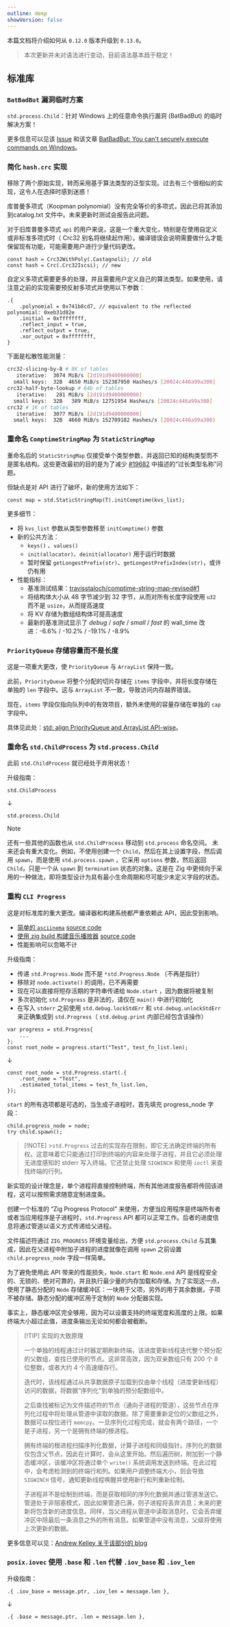 ```yaml
---
outline: deep
showVersion: false
---
```


本篇文档将介绍如何从 `0.12.0` 版本升级到 `0.13.0`。

> 本次更新并未对语法进行变动，目前语法基本趋于稳定！

## 标准库

### `BatBadBut` 漏洞临时方案

`std.process.Child`：针对 Windows 上的任意命令执行漏洞 (BatBadBut) 的临时解决方案！

更多信息可以见该 [Issue](https://github.com/ziglang/zig/pull/19698) 和该文章 [BatBadBut: You can't securely execute commands on Windows](https://flatt.tech/research/posts/batbadbut-you-cant-securely-execute-commands-on-windows/)。

### 简化 `hash.crc` 实现

移除了两个原始实现，转而采用基于算法类型的泛型实现。过去有三个很相似的实现，这令人在选择时感到迷惑！

库普曼多项式（Koopman polynomial）没有完全等价的多项式，因此已将其添加到catalog.txt 文件中。未来更新时测试会报告此问题。

对于旧库普曼多项式 `api` 的用户来说，这是一个重大变化，特别是在使用自定义或非标准多项式时（ Crc32 别名将继续起作用）。编译错误会说明需要做什么才能保留现有功能，可能需要用户进行少量代码更改。

```zig
const hash = Crc32WithPoly(.Castagnoli); // old
const hash = Crc(.Crc32Iscsi); // new
```

自定义多项式需要更多的处理，并且需要用户定义自己的算法类型。如果使用，请注意之前的实现需要预反射多项式并使用以下参数：

```zig
.{
    .polynomial = 0x741b8cd7, // equivalent to the reflected polynomial: 0xeb31d82e
    .initial = 0xffffffff,
    .reflect_input = true,
    .reflect_output = true,
    .xor_output = 0xffffffff,
}
```

下面是松散性能测量：

```sh
crc32-slicing-by-8 # 8K of tables
   iterative:  3074 MiB/s [2d191d9400000000]
  small keys:  32B  4650 MiB/s 152387950 Hashes/s [20024c446a99a300]
crc32-half-byte-lookup # 64b of tables
   iterative:   281 MiB/s [2d191d9400000000]
  small keys:  32B   389 MiB/s 12751954 Hashes/s [20024c446a99a300]
crc32 # 1K of tables
   iterative:  3077 MiB/s [2d191d9400000000]
  small keys:  32B  4660 MiB/s 152709182 Hashes/s [20024c446a99a300]
```

### 重命名 `ComptimeStringMap` 为 `StaticStringMap`

重命名后的 `StaticStringMap` 仅接受单个类型参数，并返回已知的结构类型而不是匿名结构。这些更改最初的目的是为了减少 [#19682](https://github.com/ziglang/zig/pull/19682) 中描述的“过长类型名称”问题。

但缺点是对 API 进行了破坏，新的使用方法如下：

```zig
const map = std.StaticStringMap(T).initComptime(kvs_list);
```

更多细节：

- 将 `kvs_list` 参数从类型参数移至 `initComptime()` 参数
- 新的公共方法：
  - `keys()` 、`values()`
  - `init(allocator)`、`deinit(allocator)` 用于运行时数据
  - 暂时保留 `getLongestPrefix(str)`、`getLongestPrefixIndex(str)`，或许仍有用
- 性能指标：
  - 基准测试结果：[travisstaloch/comptime-string-map-revised#1](https://github.com/travisstaloch/comptime-string-map-revised/issues/1)
  - 将结构体大小从 48 字节减少到 32 字节，从而对所有长度字段使用 `u32` 而不是 `usize`，从而提高速度
  - 将 KV 存储为数组结构体可提高速度
  - 最新的基准测试显示了 _debug_ / _safe_ / _small_ / _fast_ 的 wall_time 改进：-6.6% / -10.2% / -19.1% / -8.9%

### `PriorityQueue` 存储容量而不是长度

这是一项重大更改，使 `PriorityQueue` 与 `ArrayList` 保持一致。

此前，`PriorityQueue` 将整个分配的切片存储在 `items` 字段中，并将长度存储在单独的 `len` 字段中。这与 `ArrayList` 不一致，导致访问内存越界错误。

现在，`items` 字段仅指向队列中的有效项目，额外未使用的容量存储在单独的 `cap` 字段中。

具体见此处：[std: align PriorityQueue and ArrayList API-wise](https://github.com/ziglang/zig/pull/19960)。

### 重命名 `std.ChildProcess` 为 `std.process.Child`

此前 `std.ChildProcess` 就已经处于弃用状态！

升级指南：

```zig
std.ChildProcess
```

↓

```zig
std.process.Child
```

> [!NOTE]
> 还有一些其他的函数也从 `std.ChildProcess` 移动到 `std.process` 命名空间。
> 未来还会有重大变化。例如，不使用创建一个 `Child`，然后在其上设置字段，然后调用 `spawn`，而是使用 `std.process.spawn` ，它采用 `options` 参数，然后返回 `Child`，只是一个从 `spawn` 到 `termination` 状态的对象。这是在 Zig 中更倾向于采用的一种做法，即将类型设计为具有最小生命周期和尽可能少未定义字段的状态。

### 重构 `CLI Progress`

这是对标准库的重大更改。编译器和构建系统都严重依赖此 API，因此受到影响。

- [简单的 `asciinema`](https://asciinema.org/a/gDna9RnicwYjDRIDn4e07NFSc) [source code](https://gist.github.com/andrewrk/b22b4f663cef6b4672d7097de95ea343)
- [使用 zig build 构建音乐播放器](https://asciinema.org/a/661404) [source code](https://codeberg.org/andrewrk/player)
- 性能影响可以忽略不计

升级指南：

- 传递 `std.Progress.Node` 而不是 `*std.Progress.Node` （不再是指针）
- 移除对 `node.activate()` 的调用，已不再需要
- 现在可以直接将短存活期的字符串传递给 `Node.start` ，因为数据将被复制
- 多次初始化 `std.Progress` 是非法的，请仅在 `main()` 中进行初始化
- 在写入 `stderr` 之前使用 `std.debug.lockStdErr` 和 `std.debug.unlockStdErr` 来正确集成到 `std.Progress`（ `std.debug.print` 内部已经包含该操作）

```zig
var progress = std.Progress{
    ...
};
const root_node = progress.start("Test", test_fn_list.len);
```

↓

```zig
const root_node = std.Progress.start(.{
    .root_name = "Test",
    .estimated_total_items = test_fn_list.len,
});
```

`start` 的所有选项都是可选的，当生成子进程时，首先填充 progress_node 字段：

```zig
child.progress_node = node;
try child.spawn();
```

> [!NOTE] >`std.Progress` 过去的实现存在限制，即它无法确定终端的所有权。这意味着它只能通过打印到终端的内容来处理子进程，并且它必须处理无进度感知的 stderr 写入终端。它还禁止处理 `SIGWINCH` 和使用 `ioctl` 来查找终端的行列。

新实现的设计理念是，单个进程将直接控制终端，所有其他进度报告都将传回该进程，这可以按照需求随意定制进度条。

创建一个标准的 “Zig Progress Protocol” 来使用，方便当应用程序是终端所有者或者当应用程序是子进程时，`std.Progress` API 都可以正常工作。后者的进度信息将通过管道以语义方式传递给父进程。

文件描述符通过 `ZIG_PROGRESS` 环境变量给出，方便 `std.process.Child` 与其集成，因此在父进程中附加子进程的进度就像在调用 `spawn` 之前设置 `child.progress_node` 字段一样简单。

为了避免使用此 API 带来的性能损失，`Node.start` 和 `Node.end` API 是线程安全的、无锁的、绝对可靠的，并且执行最少量的内存加载和存储。为了实现这一点，使用了静态分配的 `Node` 存储缓冲区：一块用于父项，另外的用于其余数据，子项不被存储。静态分配的缓冲区用于定制的 `Node` 分配器实现。

事实上，静态缓冲区完全够用，因为可以设置支持的终端宽度和高度的上限。如果终端大小超过此值，进度条输出无论如何都会被截断。

> [!TIP] 实现的大致原理
>
> 一个单独的线程通过计时器定期刷新终端，该进度更新线程迭代整个预分配的父数组，查找已使用的节点。这非常高效，因为双亲数组只有 200 个 8 位整数，或者大约 4 个高速缓存行。
>
> 迭代时，该线程通过从共享数据原子加载到仅由单个线程（进度更新线程）访问的数据，将数据“序列化”到单独的预分配数组中。
>
> 之后查找被标记为文件描述符的节点（通向子进程的管道），这些节点在序列化过程中将处理从管道中读取的数据。除了需要重新定位的父数组之外，数据可以按位进行 `memcpy`。一旦序列化过程完成，就会有两个路径，一个是子进程，另一个是拥有终端的根进程。
>
> 拥有终端的根进程扫描序列化数据，计算子进程和同级指针。序列化的数据仅包含父节点，因此在计算时，会从这里开始。然后遍历树，附加到一个静态缓冲区，该缓冲区将通过单个 `write()` 系统调用发送到终端。在此过程中，会考虑检测到的终端行和列。如果用户调整终端大小，则会导致 `SIGWINCH` 信号，通知更新线程唤醒并使用新行和列重新绘制。
>
> 子进程并不是绘制到终端，而是获取相同的序列化数据并通过管道发送它。管道处于非阻塞模式，因此如果管道已满，则子进程将丢弃消息；未来的更新将包含新的进度信息。同样，当父进程从管道中读取消息时，它会丢弃缓冲区中除最后一条消息之外的所有消息。如果管道中没有消息，父级将使用上次更新的数据。

更多信息可以见：[Andrew Kelley 关于该部分的 blog](https://andrewkelley.me/post/zig-new-cli-progress-bar-explained.html)

### `posix.iovec` 使用 `.base` 和 `.len` 代替 `.iov_base` 和 `.iov_len`

升级指南：

```zig
.{ .iov_base = message.ptr, .iov_len = message.len },
```

↓

```zig
.{ .base = message.ptr, .len = message.len },
```
